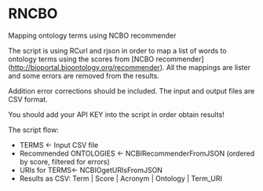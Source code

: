 RNCBO
======

Mapping ontology terms using NCBO recommender

The script is using RCurl and rjson in order to map a list of words to ontology terms using the scores from [NCBO recommender] (http://bioportal.bioontology.org/recommender). All the mappings are lister and some errors are removed from the results.

Addition error corrections should be included. The input and output files are CSV format.

You should add your API KEY into the script in order obtain results!

The script flow:
- TERMS <- Input CSV file
- Recommended ONTOLOGIES <- NCBIRecommenderFromJSON (ordered by score, filtered for errors)
- URIs for TERMS<- NCBIOgetURIsFromJSON
- Results as CSV: Term | Score | Acronym | Ontology | Term_URI
